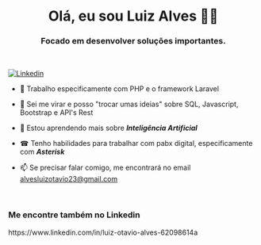 <h1 align="center"> Olá, eu sou Luiz Alves 👋🚀</h1>
<h3 align="center">Focado em desenvolver soluções importantes.</h3>
<br>
<p align="">
<a href="https://www.linkedin.com/in/luiz-otavio-alves-62098614a"><img src="https://upload.wikimedia.org/wikipedia/commons/thumb/8/81/LinkedIn_icon.svg/1200px-LinkedIn_icon.svg.png" alt="Linkedin"></a>
</p>


- 🔭 Trabalho especificamente com PHP e o framework Laravel
- 💬 Sei me virar e posso "trocar umas ideias" sobre SQL, Javascript, Bootstrap e API's Rest
- 🧠 Estou aprendendo mais sobre ***Inteligência Artificial***
- ☎ Tenho habilidades para trabalhar com pabx digital, especificamente com ***Asterisk***

- 📫 Se precisar falar comigo, me encontrará no email alvesluizotavio23@gmail.com

<br>

<h3>Me encontre também no Linkedin</h3>
https://www.linkedin.com/in/luiz-otavio-alves-62098614a
